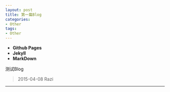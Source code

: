 ```yaml
---
layout: post
title: 第一篇Blog
categories:
- Other
tags:
- Other
---
```


* **Github Pages**
* **Jekyll**
* **MarkDown**

测试Blog

> 2015-04-08 Razi


----
